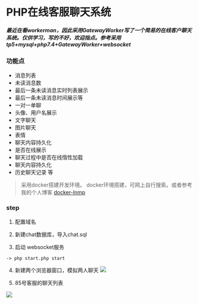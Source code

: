PHP在线客服聊天系统
===============
##### 最近在看workerman，因此采用GatewayWorker写了一个简易的在线客户聊天系统。仅供学习，写的不好，欢迎指点。参考采用tp5+mysql+php7.4+GatewayWorker+websocket

### 功能点

+ 消息列表
+ 未读消息数
+ 最后一条未读消息实时列表展示
+ 最后一条未读消息时间展示等
+ 一对一单聊
+ 头像、用户名展示
+ 文字聊天
+ 图片聊天
+ 表情
+ 聊天内容持久化
+ 是否在线展示
+ 聊天过程中是否在线惰性加载
+ 聊天内容持久化
+ 历史聊天记录 等

> 采用docker搭建开发环境。
> docker环境搭建，可网上自行搜索。或者参考我的个人博客 [docker-lnmp](http://blog.caixiaoxin.cn/?p=94)



### step
1. 配置域名

2. 新建chat数据库，导入chat.sql

3. 启动 websocket服务 
```
-> php start.php start
```
4. 新建两个浏览器窗口，模拟两人聊天
![](http://blog.caixiaoxin.cn/wp-content/uploads/2022/01/chat-1024x790.jpg)

5. 85号客服的聊天列表

![](http://blog.caixiaoxin.cn/wp-content/uploads/2022/01/chat-lists.jpg)

